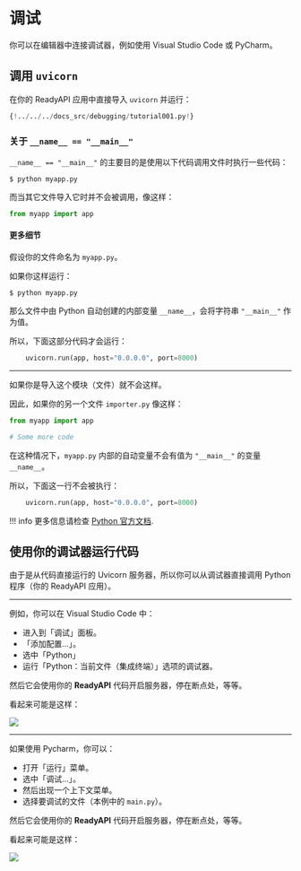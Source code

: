 # 调试

你可以在编辑器中连接调试器，例如使用 Visual Studio Code 或 PyCharm。

## 调用 `uvicorn`

在你的 ReadyAPI 应用中直接导入 `uvicorn` 并运行：

```Python hl_lines="1  15"
{!../../../docs_src/debugging/tutorial001.py!}
```

### 关于 `__name__ == "__main__"`

`__name__ == "__main__"` 的主要目的是使用以下代码调用文件时执行一些代码：

<div class="termy">

```console
$ python myapp.py
```

</div>

而当其它文件导入它时并不会被调用，像这样：

```Python
from myapp import app
```

#### 更多细节

假设你的文件命名为 `myapp.py`。

如果你这样运行：

<div class="termy">

```console
$ python myapp.py
```

</div>

那么文件中由 Python 自动创建的内部变量 `__name__`，会将字符串 `"__main__"` 作为值。

所以，下面这部分代码才会运行：

```Python
    uvicorn.run(app, host="0.0.0.0", port=8000)
```

---

如果你是导入这个模块（文件）就不会这样。

因此，如果你的另一个文件 `importer.py` 像这样：

```Python
from myapp import app

# Some more code
```

在这种情况下，`myapp.py` 内部的自动变量不会有值为 `"__main__"` 的变量 `__name__`。

所以，下面这一行不会被执行：

```Python
    uvicorn.run(app, host="0.0.0.0", port=8000)
```

!!! info
    更多信息请检查 <a href="https://docs.python.org/3/library/__main__.html" class="external-link" target="_blank">Python 官方文档</a>.

## 使用你的调试器运行代码

由于是从代码直接运行的 Uvicorn 服务器，所以你可以从调试器直接调用 Python 程序（你的 ReadyAPI 应用）。

---

例如，你可以在 Visual Studio Code 中：

* 进入到「调试」面板。
* 「添加配置...」。
* 选中「Python」
* 运行「Python：当前文件（集成终端）」选项的调试器。

然后它会使用你的 **ReadyAPI** 代码开启服务器，停在断点处，等等。

看起来可能是这样：

<img src="/img/tutorial/debugging/image01.png">

---

如果使用 Pycharm，你可以：

* 打开「运行」菜单。
* 选中「调试...」。
* 然后出现一个上下文菜单。
* 选择要调试的文件（本例中的 `main.py`）。

然后它会使用你的 **ReadyAPI** 代码开启服务器，停在断点处，等等。

看起来可能是这样：

<img src="/img/tutorial/debugging/image02.png">
